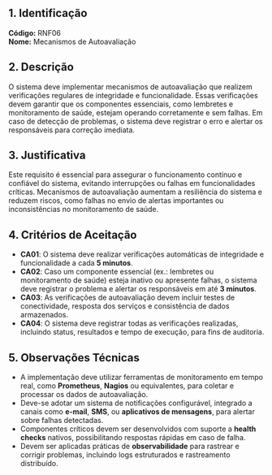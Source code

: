 ## 1. Identificação  
**Código:** RNF06  
**Nome:** Mecanismos de Autoavaliação  

## 2. Descrição  
O sistema deve implementar mecanismos de autoavaliação que realizem verificações regulares de integridade e funcionalidade. Essas verificações devem garantir que os componentes essenciais, como lembretes e monitoramento de saúde, estejam operando corretamente e sem falhas. Em caso de detecção de problemas, o sistema deve registrar o erro e alertar os responsáveis para correção imediata.  

## 3. Justificativa  
Este requisito é essencial para assegurar o funcionamento contínuo e confiável do sistema, evitando interrupções ou falhas em funcionalidades críticas. Mecanismos de autoavaliação aumentam a resiliência do sistema e reduzem riscos, como falhas no envio de alertas importantes ou inconsistências no monitoramento de saúde.  

## 4. Critérios de Aceitação  
- **CA01**: O sistema deve realizar verificações automáticas de integridade e funcionalidade a cada **5 minutos**.  
- **CA02**: Caso um componente essencial (ex.: lembretes ou monitoramento de saúde) esteja inativo ou apresente falhas, o sistema deve registrar o problema e alertar os responsáveis em até **3 minutos**.  
- **CA03**: As verificações de autoavaliação devem incluir testes de conectividade, resposta dos serviços e consistência de dados armazenados.  
- **CA04**: O sistema deve registrar todas as verificações realizadas, incluindo status, resultados e tempo de execução, para fins de auditoria.  

## 5. Observações Técnicas  
- A implementação deve utilizar ferramentas de monitoramento em tempo real, como **Prometheus**, **Nagios** ou equivalentes, para coletar e processar os dados de autoavaliação.  
- Deve-se adotar um sistema de notificações configurável, integrado a canais como **e-mail**, **SMS**, ou **aplicativos de mensagens**, para alertar sobre falhas detectadas.  
- Componentes críticos devem ser desenvolvidos com suporte a **health checks** nativos, possibilitando respostas rápidas em caso de falha.  
- Devem ser aplicadas práticas de **observabilidade** para rastrear e corrigir problemas, incluindo logs estruturados e rastreamento distribuído.  